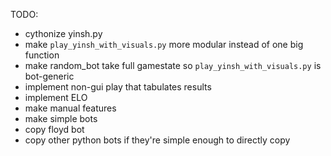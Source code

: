 TODO:
- cythonize yinsh.py
- make `play_yinsh_with_visuals.py` more modular instead of one big function
- make random_bot take full gamestate so `play_yinsh_with_visuals.py` is bot-generic
- implement non-gui play that tabulates results
- implement ELO
- make manual features
- make simple bots
- copy floyd bot
- copy other python bots if they're simple enough to directly copy
